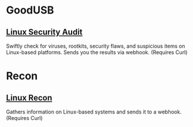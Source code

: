 # GoodUSB

## [Linux Security Audit](GoodUSB/Linux_Security_Audit.txt)

Swiftly check for viruses, rootkits, security flaws, and suspicious items on Linux-based platforms. Sends you the results via webhook. (Requires Curl)


# Recon

## [Linux Recon](Recon/Linux_Recon.txt)

Gathers information on Linux-based systems and sends it to a webhook. (Requires Curl)
